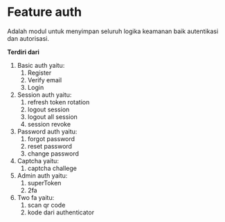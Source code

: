 # Feature auth #
Adalah modul untuk menyimpan seluruh logika keamanan baik autentikasi dan autorisasi.

**Terdiri dari**
1. Basic auth yaitu:
   1. Register
   2. Verify email
   3. Login
2. Session auth yaitu:
   1. refresh token rotation
   2. logout session
   3. logout all session
   4. session revoke
3. Password auth yaitu:
   1. forgot password
   2. reset password
   3. change password
4. Captcha yaitu:
   1. captcha challege
5. Admin auth yaitu:
   1. superToken
   2. 2fa
6. Two fa yaitu:
   1. scan qr code
   2. kode dari authenticator
